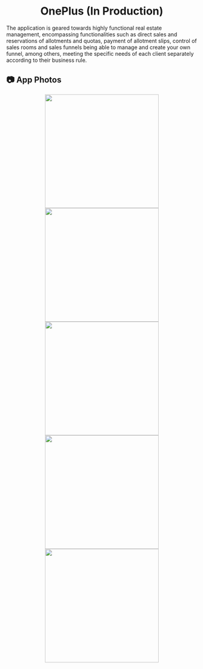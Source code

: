 <h1 align="center">OnePlus (In Production)</h1>

The application is geared towards highly functional real estate management, encompassing functionalities such as direct sales and reservations of allotments and quotas, payment of allotment slips, control of sales rooms and sales funnels being able to manage and create your own funnel, among others, meeting the specific needs of each client separately according to their business rule.

<h2>📷 App Photos</h2>

<div align="center">
  <img src="https://i.ibb.co/QPhN6TD/Project-8.jpg" height="300" />
  <img src="https://i.ibb.co/r39vjHF/Project-7.jpg" height="300" />
  <img src="https://i.ibb.co/2k1qkSr/Project-10.jpg" height="300" />
  <img src="https://i.ibb.co/z5zQPTc/Project-12.jpg" height="300" />
  <img src="https://i.ibb.co/gTYKmNQ/Project-13-jpeg.png" height="300" />
</div>

